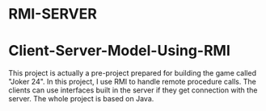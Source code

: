 # RMI-SERVER

# Client-Server-Model-Using-RMI
This project is actually a pre-project prepared for building the game called "Joker 24". In this project, I use RMI to handle remote procedure calls. The clients can use interfaces built in the server if they get connection with the server. The whole project is based on Java.
